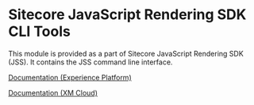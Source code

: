 # Sitecore JavaScript Rendering SDK CLI Tools

This module is provided as a part of Sitecore JavaScript Rendering SDK (JSS). It contains the JSS command line interface.

[Documentation (Experience Platform)](https://doc.sitecore.com/xp/en/developers/hd/210/sitecore-headless-development/sitecore-javascript-rendering-sdk-cli-tools.html)

[Documentation (XM Cloud)](https://doc.sitecore.com/xmc/en/developers/xm-cloud/sitecore-javascript-rendering-sdk-cli-tools.html)
